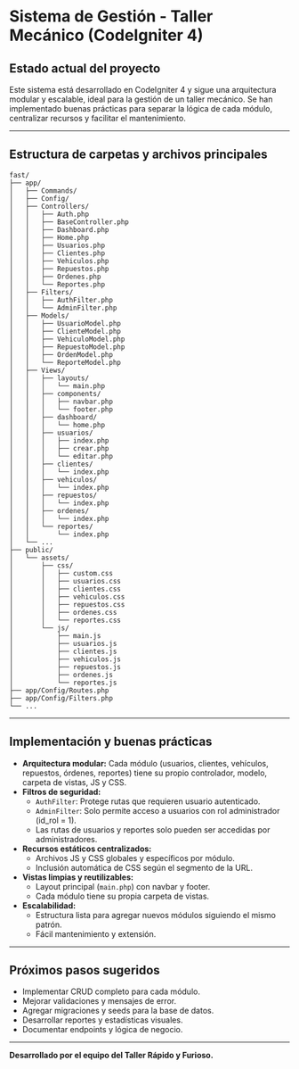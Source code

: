 # Sistema de Gestión - Taller Mecánico (CodeIgniter 4)

## Estado actual del proyecto

Este sistema está desarrollado en CodeIgniter 4 y sigue una arquitectura modular y escalable, ideal para la gestión de un taller mecánico. Se han implementado buenas prácticas para separar la lógica de cada módulo, centralizar recursos y facilitar el mantenimiento.

---

## Estructura de carpetas y archivos principales

```
fast/
├── app/
│   ├── Commands/
│   ├── Config/
│   ├── Controllers/
│   │   ├── Auth.php
│   │   ├── BaseController.php
│   │   ├── Dashboard.php
│   │   ├── Home.php
│   │   ├── Usuarios.php
│   │   ├── Clientes.php
│   │   ├── Vehiculos.php
│   │   ├── Repuestos.php
│   │   ├── Ordenes.php
│   │   └── Reportes.php
│   ├── Filters/
│   │   ├── AuthFilter.php
│   │   └── AdminFilter.php
│   ├── Models/
│   │   ├── UsuarioModel.php
│   │   ├── ClienteModel.php
│   │   ├── VehiculoModel.php
│   │   ├── RepuestoModel.php
│   │   ├── OrdenModel.php
│   │   └── ReporteModel.php
│   ├── Views/
│   │   ├── layouts/
│   │   │   └── main.php
│   │   ├── components/
│   │   │   ├── navbar.php
│   │   │   └── footer.php
│   │   ├── dashboard/
│   │   │   └── home.php
│   │   ├── usuarios/
│   │   │   ├── index.php
│   │   │   ├── crear.php
│   │   │   └── editar.php
│   │   ├── clientes/
│   │   │   └── index.php
│   │   ├── vehiculos/
│   │   │   └── index.php
│   │   ├── repuestos/
│   │   │   └── index.php
│   │   ├── ordenes/
│   │   │   └── index.php
│   │   └── reportes/
│   │       └── index.php
│   └── ...
├── public/
│   └── assets/
│       ├── css/
│       │   ├── custom.css
│       │   ├── usuarios.css
│       │   ├── clientes.css
│       │   ├── vehiculos.css
│       │   ├── repuestos.css
│       │   ├── ordenes.css
│       │   └── reportes.css
│       └── js/
│           ├── main.js
│           ├── usuarios.js
│           ├── clientes.js
│           ├── vehiculos.js
│           ├── repuestos.js
│           ├── ordenes.js
│           └── reportes.js
├── app/Config/Routes.php
├── app/Config/Filters.php
└── ...
```

---

## Implementación y buenas prácticas

- **Arquitectura modular:** Cada módulo (usuarios, clientes, vehículos, repuestos, órdenes, reportes) tiene su propio controlador, modelo, carpeta de vistas, JS y CSS.
- **Filtros de seguridad:**
  - `AuthFilter`: Protege rutas que requieren usuario autenticado.
  - `AdminFilter`: Solo permite acceso a usuarios con rol administrador (id_rol = 1).
  - Las rutas de usuarios y reportes solo pueden ser accedidas por administradores.
- **Recursos estáticos centralizados:**
  - Archivos JS y CSS globales y específicos por módulo.
  - Inclusión automática de CSS según el segmento de la URL.
- **Vistas limpias y reutilizables:**
  - Layout principal (`main.php`) con navbar y footer.
  - Cada módulo tiene su propia carpeta de vistas.
- **Escalabilidad:**
  - Estructura lista para agregar nuevos módulos siguiendo el mismo patrón.
  - Fácil mantenimiento y extensión.

---

## Próximos pasos sugeridos

- Implementar CRUD completo para cada módulo.
- Mejorar validaciones y mensajes de error.
- Agregar migraciones y seeds para la base de datos.
- Desarrollar reportes y estadísticas visuales.
- Documentar endpoints y lógica de negocio.

---

**Desarrollado por el equipo del Taller Rápido y Furioso.** 